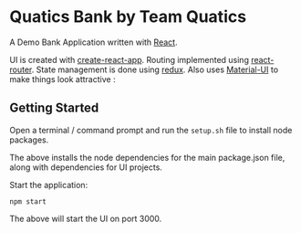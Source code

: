 # Quatics Bank by Team Quatics

A Demo Bank Application written with [React](https://facebook.github.io/react/).

UI is created with [create-react-app](https://github.com/facebookincubator/create-react-app).  Routing implemented using [react-router](https://github.com/ReactTraining/react-router).
State management is done using [redux](redux.js.org).  Also uses [Material-UI](http://www.material-ui.com/) to make things look attractive :


## Getting Started

Open a terminal / command prompt and run the ``` setup.sh ``` file to install node packages.

The above installs the node dependencies for the main package.json file, along with dependencies for UI projects.

Start the application:

``` npm start ```

The above will start the UI on port 3000.
